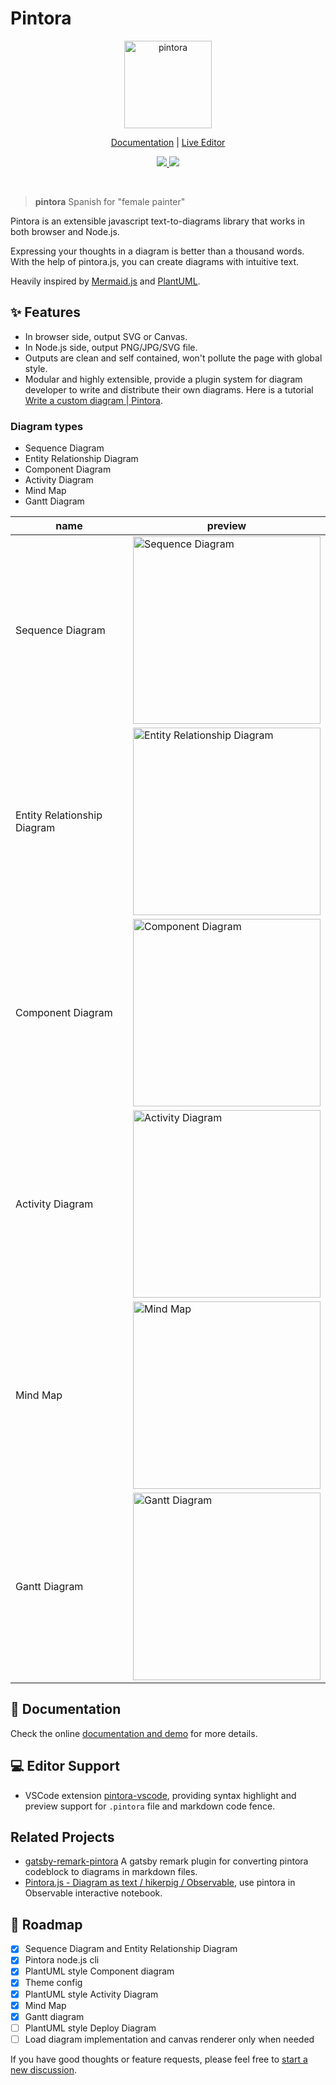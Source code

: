# Pintora

<p align='center'>
  <img width="140" src="https://raw.githubusercontent.com/hikerpig/pintora/master/demo/public/img/logo.svg" alt="pintora" />
</p>
<p align='center'>
  <a href="http://pintorajs.vercel.app/docs/intro/">Documentation</a>
  <span>|</span>
  <a href="http://pintorajs.vercel.app/demo/live-editor/">Live Editor</a>
</p>

<p align='center'>
  <a href='https://www.npmjs.com/package/@pintora/standalone'>
    <img src='https://img.shields.io/npm/v/@pintora/standalone?color=ff8150&label=@pintora/standalone' />
  </a>
  <a href="https://bundlephobia.com/package/@pintora/standalone">
    <img src="https://img.shields.io/bundlephobia/min/@pintora/standalone" />
  </a>
</a>
</p>

<br>

> **pintora** Spanish for "female painter"

Pintora is an extensible javascript text-to-diagrams library that works in both browser and Node.js.

Expressing your thoughts in a diagram is better than a thousand words. With the help of pintora.js, you can create diagrams with intuitive text.

Heavily inspired by [Mermaid.js](https://mermaid-js.github.io/mermaid/#/) and [PlantUML](https://plantuml.com/).

## ✨ Features

- In browser side, output SVG or Canvas.
- In Node.js side, output PNG/JPG/SVG file.
- Outputs are clean and self contained, won't pollute the page with global style.
- Modular and highly extensible, provide a plugin system for diagram developer to write and distribute their own diagrams. Here is a tutorial [Write a custom diagram | Pintora](https://pintorajs.vercel.app/docs/advanced/write-a-custom-diagram/).

### Diagram types

- Sequence Diagram
- Entity Relationship Diagram
- Component Diagram
- Activity Diagram
- Mind Map
- Gantt Diagram

<table>
  <thead>
    <tr>
      <th>name</th>
      <th>preview</th>
    </tr>
  </thead>
  <tbody>
    <tr>
      <td>Sequence Diagram</td>
      <td>
        <img src="https://i.imgur.com/6CMLz7C.jpg" title="Sequence Diagram" width="300" />
      </td>
    </tr>
    <tr>
      <td>Entity Relationship Diagram</td>
      <td>
        <img src="https://i.imgur.com/o31ydlQ.jpg" title="Entity Relationship Diagram" width="300" />
      </td>
    </tr>
    <tr>
      <td>Component Diagram</td>
      <td>
        <img src="https://i.imgur.com/yk68Ot5.jpg" title="Component Diagram" width="300" />
      </td>
    </tr>
    <tr>
      <td>Activity Diagram</td>
      <td>
        <img src="https://i.imgur.com/HoMe3Gp.jpg" title="Activity Diagram" width="300" />
      </td>
    </tr>
    <tr>
      <td>Mind Map</td>
      <td>
        <img src="https://i.imgur.com/jT6HQg6.jpg" title="Mind Map" width="300" />
      </td>
    </tr>
    <tr>
      <td>Gantt Diagram</td>
      <td>
        <img src="https://i.imgur.com/hwcK3cT.jpg" title="Gantt Diagram" width="300" />
      </td>
    </tr>
  </tbody>
</table>

## 📖 Documentation

Check the online [documentation and demo](http://pintorajs.vercel.app/docs/intro/) for more details.

## 💻 Editor Support

- VSCode extension [pintora-vscode](https://marketplace.visualstudio.com/items?itemName=hikerpig.pintora-vscode), providing syntax highlight and preview support for `.pintora` file and markdown code fence.

## Related Projects

- [gatsby-remark-pintora](https://github.com/hikerpig/gatsby-remark-pintora) A gatsby remark plugin for converting pintora codeblock to diagrams in markdown files.
- [Pintora.js - Diagram as text / hikerpig / Observable](https://observablehq.com/@hikerpig/pintora-js-diagram-as-text), use pintora in Observable interactive notebook.

## 🔭 Roadmap

- [x] Sequence Diagram and Entity Relationship Diagram
- [x] Pintora node.js cli
- [x] PlantUML style Component diagram
- [x] Theme config
- [x] PlantUML style Activity Diagram
- [x] Mind Map
- [x] Gantt diagram
- [ ] PlantUML style Deploy Diagram
- [ ] Load diagram implementation and canvas renderer only when needed

If you have good thoughts or feature requests, please feel free to [start a new discussion](https://github.com/hikerpig/pintora/discussions).

